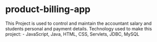 # product-billing-app
This Project is used to control and maintain the accountant salary and students personal and payment details. Technology used to make this project: - JavaScript, Java, HTML, CSS, Servlets, JDBC, MySQL
